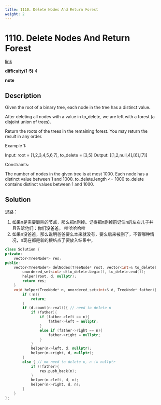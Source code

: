 ```yaml
---
title: 1110. Delete Nodes And Return Forest
weight: 2
---
```

# 1110. Delete Nodes And Return Forest

[link](https://leetcode.com/problems/delete-nodes-and-return-forest/)

**difficulty(1-5)**
4

**note**

## Description
Given the root of a binary tree, each node in the tree has a distinct value.

After deleting all nodes with a value in to_delete, we are left with a forest (a disjoint union of trees).

Return the roots of the trees in the remaining forest.  You may return the result in any order.

 

Example 1:



Input: root = [1,2,3,4,5,6,7], to_delete = [3,5]
Output: [[1,2,null,4],[6],[7]]
 

Constraints:

The number of nodes in the given tree is at most 1000.
Each node has a distinct value between 1 and 1000.
to_delete.length <= 1000
to_delete contains distinct values between 1 and 1000.

## Solution
思路：
1. 如果n是需要删除的节点，那么把n删掉。记得把n删掉前记住n的左右儿子并且告诉他们：你们没爸爸。 哈哈哈哈哈
2. 如果n没爸爸，那么说明爸爸要么本来就没有，要么后来被删了，不管哪种情况，n现在都是新的根结点了要放入结果中。


```c++
class Solution {
private:         
    vector<TreeNode*> res;
public:
    vector<TreeNode*> delNodes(TreeNode* root, vector<int>& to_delete) {
        unordered_set<int> d(to_delete.begin(), to_delete.end());
        helper(root, d, nullptr);
        return res;        
    }
    void helper(TreeNode* n, unordered_set<int>& d, TreeNode* father){
        if (!n){
            return;
        }
        if (d.count(n->val)){ // need to delete n
            if (father){
                if (father->left == n){
                    father->left = nullptr;
                }
                else if (father->right == n){
                    father->right = nullptr;
                }
            }
            helper(n->left, d, nullptr);
            helper(n->right, d, nullptr);            
        }
        else { // no need to delete n, n != nullptr
            if (!father){
                res.push_back(n);
            }
            helper(n->left, d, n);
            helper(n->right, d, n);
        }
    }
};
```